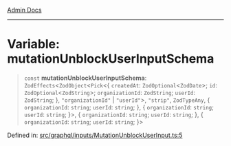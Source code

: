 [Admin Docs](/)

***

# Variable: mutationUnblockUserInputSchema

> `const` **mutationUnblockUserInputSchema**: `ZodEffects`\<`ZodObject`\<`Pick`\<\{ `createdAt`: `ZodOptional`\<`ZodDate`\>; `id`: `ZodOptional`\<`ZodString`\>; `organizationId`: `ZodString`; `userId`: `ZodString`; \}, `"organizationId"` \| `"userId"`\>, `"strip"`, `ZodTypeAny`, \{ `organizationId`: `string`; `userId`: `string`; \}, \{ `organizationId`: `string`; `userId`: `string`; \}\>, \{ `organizationId`: `string`; `userId`: `string`; \}, \{ `organizationId`: `string`; `userId`: `string`; \}\>

Defined in: [src/graphql/inputs/MutationUnblockUserInput.ts:5](https://github.com/Sourya07/talawa-api/blob/61a1911602b2f0aac7635e08ae2918f4f768e8ff/src/graphql/inputs/MutationUnblockUserInput.ts#L5)
